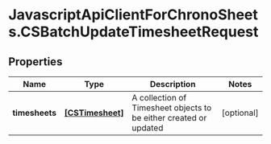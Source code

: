 # JavascriptApiClientForChronoSheets.CSBatchUpdateTimesheetRequest

## Properties
Name | Type | Description | Notes
------------ | ------------- | ------------- | -------------
**timesheets** | [**[CSTimesheet]**](CSTimesheet.md) | A collection of Timesheet objects to be either created or updated | [optional] 


